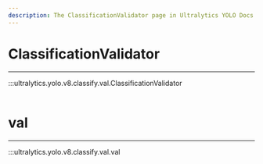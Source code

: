 ```yaml
---
description: The ClassificationValidator page in Ultralytics YOLO Docs provides information on validating and classifying output results of YOLOv8 detect().
---
```


# ClassificationValidator
---
:::ultralytics.yolo.v8.classify.val.ClassificationValidator
<br><br>

# val
---
:::ultralytics.yolo.v8.classify.val.val
<br><br>
